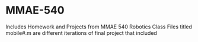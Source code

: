# MMAE-540
Includes Homework and Projects from MMAE 540 Robotics Class
Files titled mobile#.m are different iterations of final project that included 
